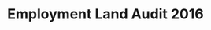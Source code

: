 ---
schema: default
title: Employment Land Audit 2016
organization: Perth and Kinross Council
notes: The Perth and Kinross Employment Land Audit is prepared annually to provide up to date and accurate information on the supply and availability of employment land for business and industrial use within the Perth and Kinross Council area. This audit has been prepared from information provided in the Local Development Plan and through the monitoring of planning application approvals.
resources:

  - name: Employment Land Audit 2016 HTML
  - url: http://opendata-pkc.opendata.arcgis.com/datasets/2229ba9846484c9f9c29529fb75acd8f_0
  - format: HTML

  - name: Employment Land Audit 2016 ESRI REST
  - url: https://services.arcgis.com/pfFDYSlYcp7mabvZ/arcgis/rest/services/Employment_Land_Audit_2016/FeatureServer/0
  - format: ESRI REST

  - name: Employment Land Audit 2016 GEOJSON
  - url: http://opendata-pkc.opendata.arcgis.com/datasets/2229ba9846484c9f9c29529fb75acd8f_0.geojson
  - format: GEOJSON

  - name: Employment Land Audit 2016 CSV
  - url: http://opendata-pkc.opendata.arcgis.com/datasets/2229ba9846484c9f9c29529fb75acd8f_0.csv
  - format: CSV

  - name: Employment Land Audit 2016 KML
  - url: http://opendata-pkc.opendata.arcgis.com/datasets/2229ba9846484c9f9c29529fb75acd8f_0.kml
  - format: KML

  - name: Employment Land Audit 2016 ZIP
  - url: http://opendata-pkc.opendata.arcgis.com/datasets/2229ba9846484c9f9c29529fb75acd8f_0.zip
  - format: ZIP

license: Open Government Licence 3.0 (United Kingdom)
category:

  - 2016,boundary,economy,land,Employment


  - 

maintainer: Tim Wisniewski
maintainer_email: tim@timwis.com
---